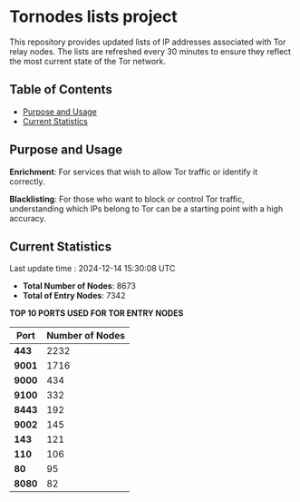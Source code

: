 # Tornodes lists project

This repository provides updated lists of IP addresses associated with Tor relay nodes. The lists are refreshed every 30 minutes to ensure they reflect the most current state of the Tor network.

## Table of Contents

- [Purpose and Usage](#purpose-and-usage)
- [Current Statistics](#current-statistics)


## Purpose and Usage

**Enrichment**: For services that wish to allow Tor traffic or identify it correctly.

**Blacklisting**: For those who want to block or control Tor traffic, understanding which IPs belong to Tor can be a starting point with a high accuracy.

## Current Statistics

Last update time : 2024-12-14 15:30:08 UTC

- **Total Number of Nodes**: 8673
- **Total of Entry Nodes**: 7342

**TOP 10 PORTS USED FOR TOR ENTRY NODES**

| **Port** | **Number of Nodes** |
|------|-----------------|
| **443**   | 2232  |
| **9001**   | 1716  |
| **9000**   | 434  |
| **9100**   | 332  |
| **8443**   | 192  |
| **9002**   | 145  |
| **143**   | 121  |
| **110**   | 106  |
| **80**   | 95  |
| **8080**   | 82  |

